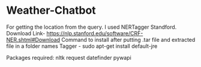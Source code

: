 # Weather-Chatbot

For getting the location from the query. I used NERTagger Standford.
Download Link-
https://nlp.stanford.edu/software/CRF-NER.shtml#Download
Command to install after putting .tar file and extracted file in a folder names Tagger -
sudo apt-get install default-jre

Packages required:
nltk
request
datefinder
pywapi
